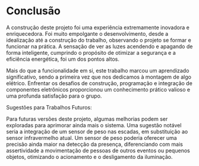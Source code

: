 # Conclusão

A construção deste projeto foi uma experiência extremamente inovadora e enriquecedora. Foi muito empolgante o desenvolvimento, desde a idealização até a construção do trabalho, observando o projeto se formar e funcionar na prática. A sensação de ver as luzes acendendo e apagando de forma inteligente, cumprindo o propósito de otimizar a segurança e a eficiência energética, foi um dos pontos altos.

Mais do que a funcionalidade em si, este trabalho marcou um aprendizado significativo, sendo a primeira vez que nos dedicamos à montagem de algo elétrico. Enfrentar os desafios de construção, programação e integração de componentes eletrônicos proporcionou um conhecimento prático valioso e uma profunda satisfação para o grupo.

Sugestões para Trabalhos Futuros:

Para futuras versões deste projeto, algumas melhorias podem ser exploradas para aprimorar ainda mais o sistema. Uma sugestão notável seria a integração de um sensor de peso nas escadas, em substituição ao sensor infravermelho atual. Um sensor de peso poderia oferecer uma precisão ainda maior na detecção da presença, diferenciando com mais assertividade a movimentação de pessoas de outros eventos ou pequenos objetos, otimizando o acionamento e o desligamento da iluminação.
